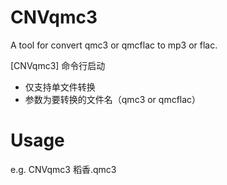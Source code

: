 # CNVqmc3
A tool for convert qmc3 or qmcflac to mp3 or flac.

[CNVqmc3] 命令行启动
- 仅支持单文件转换
- 参数为要转换的文件名（qmc3 or qmcflac）
# Usage
e.g. CNVqmc3 稻香.qmc3
